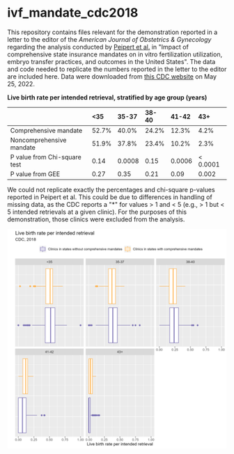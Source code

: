 # ivf_mandate_cdc2018

This repository contains files relevant for the demonstration reported in a letter to the editor of the *American Journal of Obstetrics & Gynecology* regarding the analysis conducted by [Peipert et al.](https://pubmed.ncbi.nlm.nih.gov/35283088/) in "Impact of comprehensive state insurance mandates on in vitro fertilization utilization, embryo transfer practices, and outcomes in the United States". The data and code needed to replicate the numbers reported in the letter to the editor are included here. Data were downloaded from [this CDC website](https://www.cdc.gov/art/reports/archive.html) on May 25, 2022. 

**Live birth rate per intended retrieval, stratified by age group (years)**
<table>
 <thead>
  <tr>
   <th style="text-align:left;">  </th>
   <th style="text-align:left;"> &lt;35 </th>
   <th style="text-align:left;"> 35-37 </th>
   <th style="text-align:left;"> 38-40 </th>
   <th style="text-align:left;"> 41-42 </th>
   <th style="text-align:left;"> 43+ </th>
  </tr>
 </thead>
<tbody>
  <tr>
   <td style="text-align:left;"> Comprehensive mandate </td>
   <td style="text-align:left;"> 52.7% </td>
   <td style="text-align:left;"> 40.0% </td>
   <td style="text-align:left;"> 24.2% </td>
   <td style="text-align:left;"> 12.3% </td>
   <td style="text-align:left;"> 4.2% </td>
  </tr>
  <tr>
   <td style="text-align:left;"> Noncomprehensive mandate </td>
   <td style="text-align:left;"> 51.9% </td>
   <td style="text-align:left;"> 37.8% </td>
   <td style="text-align:left;"> 23.4% </td>
   <td style="text-align:left;"> 10.2% </td>
   <td style="text-align:left;"> 2.3% </td>
  </tr>
  <tr>
   <td style="text-align:left;"> P value from Chi-square test </td>
   <td style="text-align:left;"> 0.14 </td>
   <td style="text-align:left;"> 0.0008 </td>
   <td style="text-align:left;"> 0.15 </td>
   <td style="text-align:left;"> 0.0006 </td>
   <td style="text-align:left;"> &lt; 0.0001 </td>
  </tr>
  <tr>
   <td style="text-align:left;"> P value from GEE </td>
   <td style="text-align:left;"> 0.27 </td>
   <td style="text-align:left;"> 0.35 </td>
   <td style="text-align:left;"> 0.21 </td>
   <td style="text-align:left;"> 0.09 </td>
   <td style="text-align:left;"> 0.002 </td>
  </tr>
</tbody>
</table>

We could not replicate exactly the percentages and chi-square p-values reported in Peipert et al. This could be due to differences in handling of missing data, as the CDC reports a "\*" for values > 1 and < 5 (e.g., > 1 but < 5 intended retrievals at a given clinic). For the purposes of this demonstration, those clinics were excluded from the analysis.  

![](https://github.com/katcorr/ivf-mandate-cdc2018/blob/main/fig1.png)
